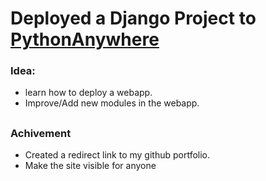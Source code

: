 # Deployed a Django Project to [PythonAnywhere](https://vibi.pythonanywhere.com)

### Idea:
- learn how to deploy a webapp.
- Improve/Add new modules in the webapp.

## 
### Achivement
- Created a redirect link to my github portfolio.
- Make the site visible for anyone